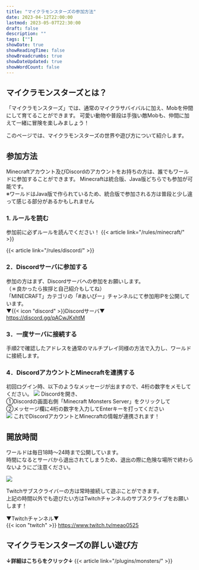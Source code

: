 ```yaml
---
title: "マイクラモンスターズの参加方法"
date: 2023-04-12T22:00:00
lastmod: 2023-05-07T22:30:00
draft: false
description: ""
tags: [""]
showDate: true
showReadingTime: false
showBreadcrumbs: true
showDateUpdated: true
showWordCount: false
---
```


## マイクラモンスターズとは？
「マイクラモンスターズ」では、通常のマイクラサバイバルに加え、Mobを仲間にして育てることができます。
可愛い動物や普段は手強い敵Mobも、仲間に加えて一緒に冒険を楽しみましょう！  
  
このページでは、マイクラモンスターズの世界や遊び方について紹介します。  

## 参加方法
Minecraftアカウント及びDiscordのアカウントをお持ちの方は、誰でもワールドに参加することができます。
Minecraftは統合版、Java版どちらでも参加が可能です。  
※ワールドはJava版で作られているため、統合版で参加される方は普段と少し違って感じる部分があるかもしれません

### 1. ルールを読む
参加前に必ずルールを読んでください！
{{< article link="/rules/minecraft/" >}}

{{< article link="/rules/discord/" >}}

### 2．Discordサーバに参加する

参加の方はまず、Discordサーバへの参加をお願いします。  
（＊良かったら挨拶と自己紹介もしてね）  
「MINECRAFT」カテゴリの「#あいぴー」チャンネルにて参加用IPを公開しています。  
▼{{< icon "discord" >}}Discordサーバ▼  
https://discord.gg/pACwJKxhtM

### 3．一度サーバに接続する

手順2で確認したアドレスを通常のマルチプレイ同様の方法で入力し、ワールドに接続します。

### 4．DiscordアカウントとMinecraftを連携する

初回ログイン時、以下のようなメッセージが出ますので、4桁の数字をメモしてください。
![](https://meao0525.net/wp-content/uploads/2023/02/image-1024x657.png)
Discordを開き、  
①Discordの画面右側「Minecraft Monsters Server」をクリックして  
②メッセージ欄に4桁の数字を入力してEnterキーを打ってください  
![](https://meao0525.net/wp-content/uploads/2023/02/image-1.png)
これでDiscordアカウントとMinecraftの情報が連携されます！

## 開放時間

ワールドは毎日18時～24時まで公開しています。  
時間になるとサーバから退出されてしまうため、退出の際に危険な場所で終わらないようにご注意ください。

![](https://meao0525.net/wp-content/uploads/2023/02/image-2-1024x657.png)

Twitchサブスクライバーの方は常時接続して遊ぶことができます。  
上記の時間以外でも遊びたい方はTwitchチャンネルのサブスクライブをお願いします！  

▼Twitchチャンネル▼  
{{< icon "twitch" >}} https://www.twitch.tv/meao0525

## マイクラモンスターズの詳しい遊び方
**↓詳細はこちらをクリック↓**
{{< article link="/plugins/monsters/" >}}
